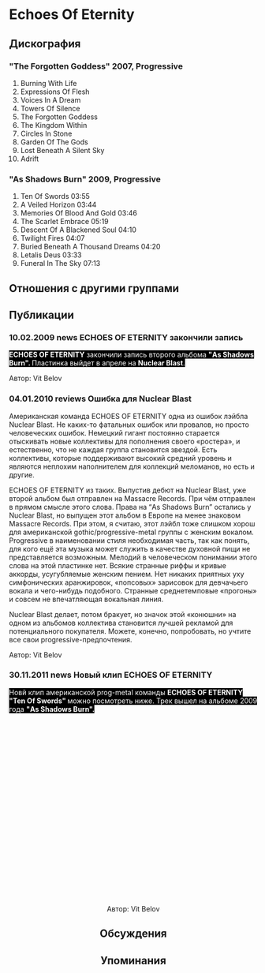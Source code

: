 # Echoes Of Eternity



## Дискография

### "The Forgotten Goddess" 2007, Progressive

01. Burning With Life
02. Expressions Of Flesh
03. Voices In A Dream
04. Towers Of Silence
05. The Forgotten Goddess
06. The Kingdom Within
07. Circles In Stone
08. Garden Of The Gods
09. Lost Beneath A Silent Sky
10. Adrift

### "As Shadows Burn" 2009, Progressive

1. Ten Of Swords 03:55 
2. A Veiled Horizon 03:44 
3. Memories Of Blood And Gold 03:46
4. The Scarlet Embrace 05:19
5. Descent Of A Blackened Soul 04:10
6. Twilight Fires 04:07
7. Buried Beneath A Thousand Dreams 04:20
8. Letalis Deus 03:33 
9. Funeral In The Sky 07:13 


## Отношения с другими группами


## Публикации

### 10.02.2009 news ECHOES OF ETERNITY закончили запись

<P><FONT style="BACKGROUND-COLOR: #000000" color=#ffffff><STRONG>ECHOES OF ETERNITY</STRONG> закончили запись второго альбома <STRONG>"As Shadows Burn". </STRONG>Пластинка выйдет в апреле на <STRONG>Nuclear Blast</STRONG>.</FONT></P>
Автор: Vit Belov

### 04.01.2010 reviews Ошибка для Nuclear Blast

<P>Американская команда ECHOES OF ETERNITY одна из ошибок лэйбла Nuclear Blast. Не каких-то фатальных ошибок или провалов, но просто человеческих ошибок. Немецкий гигант постоянно старается отыскивать новые коллективы для пополнения своего «ростера», и естественно, что не каждая группа становится звездой. Есть коллективы, которые поддерживают высокий средний уровень и являются неплохим наполнителем для коллекций меломанов, но есть и другие.</P>
<P>ECHOES OF ETERNITY из таких. Выпустив дебют на Nuclear Blast, уже второй альбом был отправлен на Massacre Records. При чём отправлен в прямом смысле этого слова. Права на “As Shadows Burn” остались у Nuclear Blast, но выпущен этот альбом в Европе на менее знаковом Massacre Records. При этом, я считаю, этот лэйбл тоже слишком хорош для американской gothic/progressive-metal группы с женским вокалом. Progressive в наименовании стиля необходимая часть, так как понять, для кого ещё эта музыка может служить в качестве духовной пищи не представляется возможным. Мелодий в человеческом понимании этого слова на этой пластинке нет. Всякие странные риффы и кривые аккорды, усугубляемые женским пением. Нет никаких приятных уху симфонических аранжировок, «попсовых» зарисовок для девчачьего вокала и чего-нибудь подобного. Странные среднетемповые «прогоны» и совсем не впечатляющая вокальная линия.</P>
<P>Nuclear Blast делает, потом бракует, но значок этой «конюшни» на одном из альбомов коллектива становится лучшей рекламой для потенциального покупателя. Можете, конечно, попробовать, но учтите все свои progressive-предпочтения.</P>
Автор: Vit Belov

### 30.11.2011 news Новый клип ECHOES OF ETERNITY

<P><FONT style="BACKGROUND-COLOR: #000000" color=#ffffff>Новй клип американской prog-metal команды <STRONG>ECHOES OF ETERNITY</STRONG> <STRONG>"Ten Of Swords" </STRONG>можно посмотреть ниже. Трек вышел на альбоме 2009 года <STRONG>"As Shadows Burn".</STRONG></FONT></P>
<P><STRONG><FONT style="BACKGROUND-COLOR: #000000" color=#ffffff></FONT></STRONG><center><object style="height: 390px; width: 640px"><param name="movie" value="http://www.youtube.com/v/dmU_JbrFa_I?version=3&feature=player_detailpage"><param name="allowFullScreen" value="true"><param name="allowScriptAccess" value="always"><embed src="http://www.youtube.com/v/dmU_JbrFa_I?version=3&feature=player_detailpage" type="application/x-shockwave-flash" allowfullscreen="true" allowScriptAccess="always" width="640" height="360"></object></P>
Автор: Vit Belov


## Обсуждения


## Упоминания

